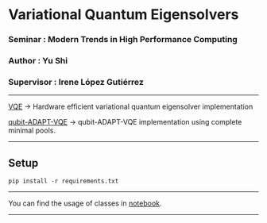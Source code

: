 # Variational Quantum Eigensolvers 
### Seminar     : Modern Trends in High Performance Computing

### Author      : Yu Shi
### Supervisor  : Irene López Gutiérrez

---

[VQE](VQEs/VQE.py)
 -> Hardware efficient variational quantum eigensolver implementation

[qubit-ADAPT-VQE](VQEs/ADAPTVQE.py) -> qubit-ADAPT-VQE implementation using complete minimal pools.

---

## Setup


```pip install -r requirements.txt``` 

---

You can find the usage of classes in [notebook](VQE_Showcase.ipynb).

--- 

